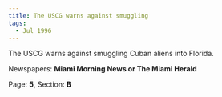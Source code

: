 ```yaml
---  
title: The USCG warns against smuggling  
tags:  
  - Jul 1996  
---  
```

  
The USCG warns against smuggling Cuban aliens into Florida.  
  
Newspapers: **Miami Morning News or The Miami Herald**  
  
Page: **5**, Section: **B** 
